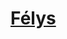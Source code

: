 ﻿---
!LinkItem
Link: felys_hd.md
NameLink: <!--NameLink-->[Félys](hd_felys.md)<!--/NameLink-->
Id: races_hd.md#félys
ParentLink: races_hd.md#races
Name: Félys
ParentName: Races
---




# [Félys](hd_felys.md)



